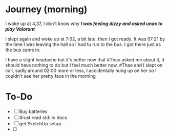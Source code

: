 
# Journey (morning)

I woke up at 4,37, I don't know why ***I was feeling dizzy and asked unax to play Valorant*** 

I slept again and woke up at 7:02, a bit late, then I got ready. It was 07:21 by the time I was leaving the hall so I had tu run to the bus. I got there just as the bus came in.

I have a slight headache but it's better now that #Thao asked me about it, it should have nothing to do but I feel much better now.
#Thao and I slept on call, sadly around 02:00 more or less, I accidentally hung up on her so I couldn't see her pretty face in the morning  
# To-Do

- [ ] Buy batteries
- [ ] #rust read std::Io docs
- [ ] get SketchUp setup 
- [ ] 